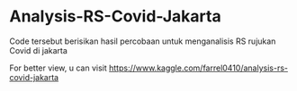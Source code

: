 # Analysis-RS-Covid-Jakarta

Code tersebut berisikan hasil percobaan untuk menganalisis RS rujukan Covid di jakarta

For better view, u can visit https://www.kaggle.com/farrel0410/analysis-rs-covid-jakarta
